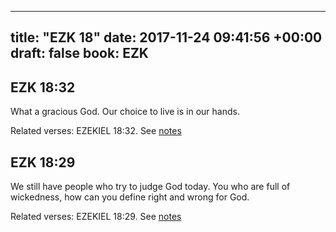 
---
title: "EZK 18"
date: 2017-11-24 09:41:56 +00:00
draft: false
book: EZK
---

## EZK 18:32

What a gracious God. Our choice to live is in our hands.

Related verses: EZEKIEL 18:32. See [notes](https://my.bible.com/notes/2775459176980931028)


## EZK 18:29

We still have people who try to judge God today. You who are full of wickedness, how can you define right and wrong for God.

Related verses: EZEKIEL 18:29. See [notes](https://my.bible.com/notes/2775458520673018321)

